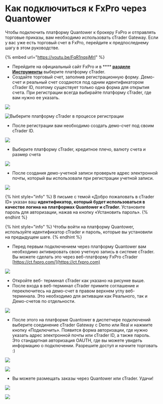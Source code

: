 # Как подключиться к FxPro через Quantower

Чтобы подключить платформу Quantower к брокеру FxPro и отправлять торговые приказы, вам необходимо использовать cTrader Gateway. Если у вас уже есть торговый счет в FxPro, перейдите к предпоследнему шагу в этом руководстве.

{% embed url="https://youtu.be/FqR1nqsjMrI" %}

* Перейдите на официальный сайт FxPro и в **** [**разделе Инструменты**](https://www.fxpro.com/trading-platforms/ctrader) выберите платформу cTrader.
* Создайте торговый счет, заполнив регистрационную форму. Демо-счет и реальный счет создаются под одним идентификатором cTrader ID, поэтому существует только одна форма для открытия счета. При регистрации всегда выбирайте платформу cTrader, где вам нужно ее указать.

![](../../.gitbook/assets/platforma-ctrader-registraciya.png)



![Выберите платформу cTrader в процессе регистрации](../../.gitbook/assets/register-with-fxpro-\_-select-ctrader.png)

* После регистрации вам необходимо создать демо-счет под своим cTrader ID.

![](../../.gitbook/assets/demoschet.png)

* Выберите платформу cTrader, кредитное плечо, валюту счета и размер счета

![](../../.gitbook/assets/demoschet-2.png.jpg)

* После создания демо-учетной записи проверьте адрес электронной почты, который вы использовали при регистрации учетной записи.&#x20;

![](../../.gitbook/assets/demoschet3.png.jpg)

{% hint style="info" %}
В письме с темой «Добро пожаловать в cTrader ID» указан ваш **идентификатор, который будет использоваться в качестве логина на платформах Quantower и cTrader.** Установите пароль для авторизации, нажав на кнопку «Установить пароль».
{% endhint %}

{% hint style="info" %}
Чтобы войти на платформу Quantower, используйте идентификатор cTrader и пароль, которые вы установили на предыдущем шаге.
{% endhint %}

* Перед первым подключением через платформу Quantower вам необходимо активировать свою учетную запись в системе cTrader. Вы можете сделать это через веб-платформу FxPro cTrader [https://ct.fxpro.com/](https://ct.fxpro.com)

![](../../.gitbook/assets/fxpro-ctrader-activation.png)

* Откройте веб- терминал  cTrader как указано на рисунке выше.
* После входа в веб-терминал cTrader примите соглашение и переключитесь на демо-счет в правом верхнем углу веб-терминала. Это необходимо для активации как Реального, так и Демо-счетов по отдельности.

![](../../.gitbook/assets/select-demo-account.png)

* После этого на платформе Quantower в диспетчере подключений выберите соединение cTrader Gateway с Demo или Real и нажмите кнопку «Подключить». Появится форма авторизации, где нужно указать адрес электронной почты или cTrader ID, а также пароль. Это стандартная авторизация OAUTH, где вы можете увидеть информацию о подключении. Разрешите доступ и начните торговать :)

![](../../.gitbook/assets/ctrader-connection.gif)

![](../../.gitbook/assets/oauth-2019-08-14-18.57.12.png)

* Вы можете размещать заказы через Quantower или cTrader. Удачи!

![](../../.gitbook/assets/fkhpro.png)

![](../../.gitbook/assets/chart-on-ctrader-an-quantower.png)
